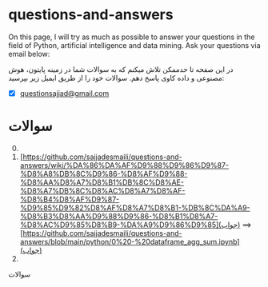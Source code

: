 # questions-and-answers

On this page, I will try as much as possible to answer your questions in the field of Python, artificial intelligence and data mining.
Ask your questions via email below:

در این صفحه تا حدممکن تلاش میکنم که به سوالات شما در زمینه پایتون، هوش مصنوعی و داده کاوی پاسخ دهم. 
سوالات خود را از طریق ایمیل زیر بپرسید:

- [x]  [questionsajjad@gmail.com](questionsajjad@gmail.com)
# سوالات 
0.
1.  [https://github.com/sajjadesmaili/questions-and-answers/wiki/%DA%86%DA%AF%D9%88%D9%86%D9%87-%D8%A8%DB%8C%D9%86-%D8%AF%D9%88-%D8%AA%D8%A7%D8%B1%DB%8C%D8%AE-%D8%A7%DB%8C%D8%AC%D8%A7%D8%AF-%D8%B4%D8%AF%D9%87-%D9%85%D9%82%D8%AF%D8%A7%D8%B1-%DB%8C%DA%A9-%D8%B3%D8%AA%D9%88%D9%86-%D8%B1%D8%A7-%D8%AC%D9%85%D8%B9-%DA%A9%D9%86%D9%85](جواب) ==> [https://github.com/sajjadesmaili/questions-and-answers/blob/main/python/0%20-%20dataframe_agg_sum.ipynb](جواب)
2. 




سوالات
